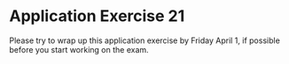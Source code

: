 # Application Exercise 21

Please try to wrap up this application exercise by Friday April 1, if possible before you start working on the exam.
